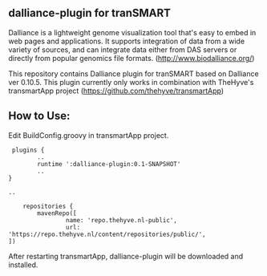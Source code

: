 ## dalliance-plugin for tranSMART

Dalliance is a lightweight genome visualization tool that's easy to embed in web pages and applications. It supports integration of data from a wide variety of sources, and can integrate data either from DAS servers or directly from popular genomics file formats. (http://www.biodalliance.org/)

This repository contains Dalliance plugin for tranSMART based on Dalliance ver 0.10.5. This plugin currently only works in combination with TheHyve's transmartApp project (https://github.com/thehyve/transmartApp)

## How to Use:

Edit BuildConfig.groovy in transmartApp project.

     plugins {
            ..
            runtime ':dalliance-plugin:0.1-SNAPSHOT'
            ..
    }
    
    ..
    
        repositories {
            mavenRepo([
                    name: 'repo.thehyve.nl-public',
                    url: 'https://repo.thehyve.nl/content/repositories/public/',
    ])


After restarting transmartApp, dalliance-plugin will be downloaded and installed.


